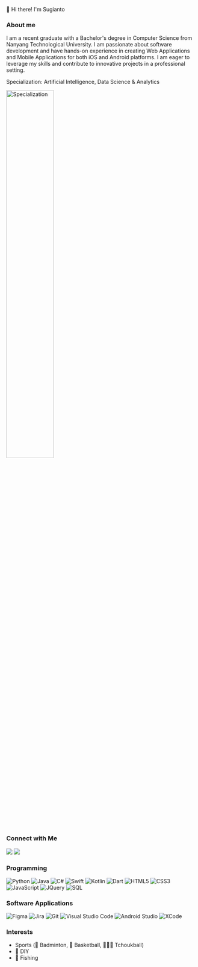 👋 Hi there! I'm Sugianto

### About me

I am a recent graduate with a Bachelor's degree in Computer Science from Nanyang Technological University. I am passionate about software development and have hands-on experience in creating Web Applications and Mobile Applications for both iOS and Android platforms. I am eager to leverage my skills and contribute to innovative projects in a professional setting.

Specialization: Artificial Intelligence, Data Science & Analytics

<img alt="Specialization" src="https://github.com/Sugiantoxyk/Sugiantoxyk/blob/main/assets/specialization.gif" width="50%"/>

### Connect with Me

<a href="https://www.linkedin.com/in/sugianto-xin-29276bb3/"><img src="https://img.shields.io/badge/-Sugianto-0077B5?style=for-the-badge&logo=Linkedin&logoColor=white"/></a>
<a href="mailto:sugianto228@gmail.com"><img src="https://img.shields.io/badge/-sugianto228@gmail.com-D14836?style=for-the-badge&logo=Gmail&logoColor=white"/></a>

### Programming

![Python](https://img.shields.io/badge/Python-3776AB?style=for-the-badge&logo=python&logoColor=white)
![Java](https://img.shields.io/badge/Java-ED8B00?style=for-the-badge&logo=java&logoColor=white)
![C#](https://img.shields.io/badge/C%23-239120?style=for-the-badge&logo=c-sharp&logoColor=white)
![Swift](https://img.shields.io/badge/Swift-F05038?style=for-the-badge&logo=swift&logoColor=white)
![Kotlin](https://img.shields.io/badge/Kotlin-7F52FF?style=for-the-badge&logo=kotlin&logoColor=white)
![Dart](https://img.shields.io/badge/Dart-18212F?style=for-the-badge&logo=dart&logoColor=white)
![HTML5](https://img.shields.io/badge/HTML5-E34F26?style=for-the-badge&logo=html5&logoColor=white)
![CSS3](https://img.shields.io/badge/CSS3-1572B6?style=for-the-badge&logo=css3&logoColor=white)
![JavaScript](https://img.shields.io/badge/JavaScript-F7DF1E?style=for-the-badge&logo=javascript&logoColor=black)
![JQuery](https://img.shields.io/badge/JQuery-0669AD?style=for-the-badge&logo=JQuery&logoColor=white)
![SQL](https://img.shields.io/badge/SQL-3F6393?style=for-the-badge&logo=MySQL&logoColor=white)

### Software Applications

![Figma](https://img.shields.io/badge/Figma-8A38F5?style=for-the-badge&logo=Figma&logoColor=white)
![Jira](https://img.shields.io/badge/Jira-2480F8?style=for-the-badge&logo=Jira&logoColor=white)
![Git](https://img.shields.io/badge/Git-EA4E30?style=for-the-badge&logo=Git&logoColor=white)
![Visual Studio Code](https://img.shields.io/badge/Visual%20Studio%20Code-3AA4EC?style=for-the-badge&logo=visual-studio-code&logoColor=white)
![Android Studio](https://img.shields.io/badge/Android%20Studio-50AF55?style=for-the-badge&logo=android-studio&logoColor=white)
![XCode](https://img.shields.io/badge/XCode-176CE2?style=for-the-badge&logo=XCode&logoColor=white)

### Interests

- Sports (🏸 Badminton, 🏀 Basketball, 🤾🏻‍♂️ Tchoukball)
- 🎨 DIY
- 🎣 Fishing

<!--
**Sugiantoxyk/Sugiantoxyk** is a ✨ _special_ ✨ repository because its `README.md` (this file) appears on your GitHub profile.

Here are some ideas to get you started:

- 🔭 I’m currently working on ...
- 🌱 I’m currently learning ...
- 👯 I’m looking to collaborate on ...
- 🤔 I’m looking for help with ...
- 💬 Ask me about ...
- 📫 How to reach me: ...
- 😄 Pronouns: ...
- ⚡ Fun fact: ...
-->
